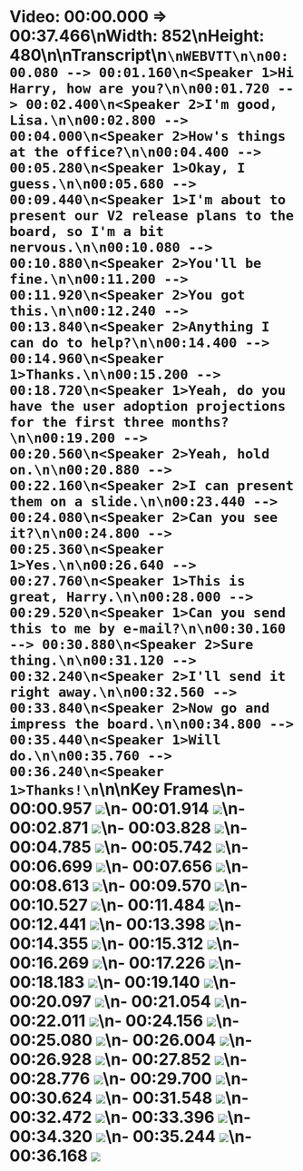 # Video: 00:00.000 => 00:37.466\nWidth: 852\nHeight: 480\n\nTranscript\n```\nWEBVTT\n\n00:00.080 --> 00:01.160\n<Speaker 1>Hi Harry, how are you?\n\n00:01.720 --> 00:02.400\n<Speaker 2>I'm good, Lisa.\n\n00:02.800 --> 00:04.000\n<Speaker 2>How's things at the office?\n\n00:04.400 --> 00:05.280\n<Speaker 1>Okay, I guess.\n\n00:05.680 --> 00:09.440\n<Speaker 1>I'm about to present our V2 release plans to the board, so I'm a bit nervous.\n\n00:10.080 --> 00:10.880\n<Speaker 2>You'll be fine.\n\n00:11.200 --> 00:11.920\n<Speaker 2>You got this.\n\n00:12.240 --> 00:13.840\n<Speaker 2>Anything I can do to help?\n\n00:14.400 --> 00:14.960\n<Speaker 1>Thanks.\n\n00:15.200 --> 00:18.720\n<Speaker 1>Yeah, do you have the user adoption projections for the first three months?\n\n00:19.200 --> 00:20.560\n<Speaker 2>Yeah, hold on.\n\n00:20.880 --> 00:22.160\n<Speaker 2>I can present them on a slide.\n\n00:23.440 --> 00:24.080\n<Speaker 2>Can you see it?\n\n00:24.800 --> 00:25.360\n<Speaker 1>Yes.\n\n00:26.640 --> 00:27.760\n<Speaker 1>This is great, Harry.\n\n00:28.000 --> 00:29.520\n<Speaker 1>Can you send this to me by e-mail?\n\n00:30.160 --> 00:30.880\n<Speaker 2>Sure thing.\n\n00:31.120 --> 00:32.240\n<Speaker 2>I'll send it right away.\n\n00:32.560 --> 00:33.840\n<Speaker 2>Now go and impress the board.\n\n00:34.800 --> 00:35.440\n<Speaker 1>Will do.\n\n00:35.760 --> 00:36.240\n<Speaker 1>Thanks!\n```\n\nKey Frames\n- 00:00.957 ![](keyFrame.957.jpg)\n- 00:01.914 ![](keyFrame.1914.jpg)\n- 00:02.871 ![](keyFrame.2871.jpg)\n- 00:03.828 ![](keyFrame.3828.jpg)\n- 00:04.785 ![](keyFrame.4785.jpg)\n- 00:05.742 ![](keyFrame.5742.jpg)\n- 00:06.699 ![](keyFrame.6699.jpg)\n- 00:07.656 ![](keyFrame.7656.jpg)\n- 00:08.613 ![](keyFrame.8613.jpg)\n- 00:09.570 ![](keyFrame.9570.jpg)\n- 00:10.527 ![](keyFrame.10527.jpg)\n- 00:11.484 ![](keyFrame.11484.jpg)\n- 00:12.441 ![](keyFrame.12441.jpg)\n- 00:13.398 ![](keyFrame.13398.jpg)\n- 00:14.355 ![](keyFrame.14355.jpg)\n- 00:15.312 ![](keyFrame.15312.jpg)\n- 00:16.269 ![](keyFrame.16269.jpg)\n- 00:17.226 ![](keyFrame.17226.jpg)\n- 00:18.183 ![](keyFrame.18183.jpg)\n- 00:19.140 ![](keyFrame.19140.jpg)\n- 00:20.097 ![](keyFrame.20097.jpg)\n- 00:21.054 ![](keyFrame.21054.jpg)\n- 00:22.011 ![](keyFrame.22011.jpg)\n- 00:24.156 ![](keyFrame.24156.jpg)\n- 00:25.080 ![](keyFrame.25080.jpg)\n- 00:26.004 ![](keyFrame.26004.jpg)\n- 00:26.928 ![](keyFrame.26928.jpg)\n- 00:27.852 ![](keyFrame.27852.jpg)\n- 00:28.776 ![](keyFrame.28776.jpg)\n- 00:29.700 ![](keyFrame.29700.jpg)\n- 00:30.624 ![](keyFrame.30624.jpg)\n- 00:31.548 ![](keyFrame.31548.jpg)\n- 00:32.472 ![](keyFrame.32472.jpg)\n- 00:33.396 ![](keyFrame.33396.jpg)\n- 00:34.320 ![](keyFrame.34320.jpg)\n- 00:35.244 ![](keyFrame.35244.jpg)\n- 00:36.168 ![](keyFrame.36168.jpg)